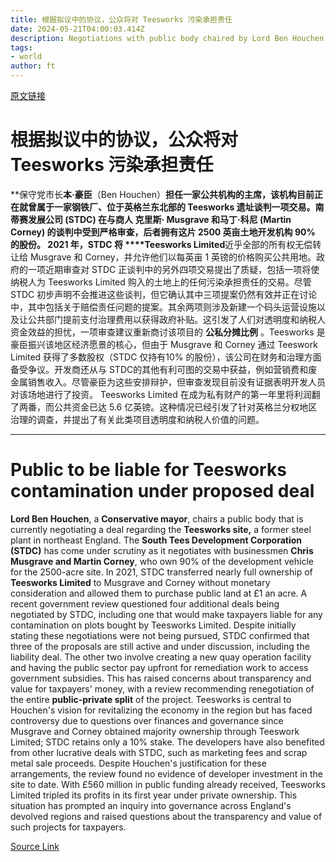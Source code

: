 ```yaml
---
title: 根据拟议中的协议，公众将对 Teesworks 污染承担责任
date: 2024-05-21T04:00:03.414Z
description: Negotiations with public body chaired by Lord Ben Houchen come after government review said plan was ‘not now being pursued’
tags: 
- world
author: ft
---
```


[原文链接](https://ft.com/content/7b915bc2-7c29-4c20-94aa-f2cba2d9d6b1)

# 根据拟议中的协议，公众将对 Teesworks 污染承担责任 

**保守党市长****本·豪臣****（Ben Houchen）**担任一家公共机构的主席，该机构目前正在就曾属于一家钢铁厂、位于英格兰东北部的 **Teesworks 遗址**谈判一项交易。**南蒂赛发展公司 (STDC)** 在与商人 **克里斯· Musgrave 和马丁·科尼 (Martin Corney)** 的谈判中受到严格审查，后者拥有这片 2500 英亩土地开发机构 90% 的股份。 2021 年，STDC 将 ****Teesworks Limited**近乎全部的所有权无偿转让给 Musgrave 和 Corney，并允许他们以每英亩 1 英镑的价格购买公共用地。政府的一项近期审查对 STDC 正谈判中的另外四项交易提出了质疑，包括一项将使纳税人为 Teesworks Limited 购入的土地上的任何污染承担责任的交易。尽管 STDC 初步声明不会推进这些谈判，但它确认其中三项提案仍然有效并正在讨论中，其中包括关于赔偿责任问题的提案。其余两项则涉及新建一个码头运营设施以及让公共部门提前支付治理费用以获得政府补贴。这引发了人们对透明度和纳税人资金效益的担忧，一项审查建议重新商讨该项目的 **公私分摊比例** 。Teesworks 是豪臣振兴该地区经济愿景的核心，但由于 Musgrave 和 Corney 通过 Teeswork Limited 获得了多数股权（STDC 仅持有10% 的股份），该公司在财务和治理方面备受争议。开发商还从与 STDC的其他有利可图的交易中获益，例如营销费和废金属销售收入。尽管豪臣为这些安排辩护，但审查发现目前没有证据表明开发人员对该场地进行了投资。 Teesworks Limited 在成为私有财产的第一年里将利润翻了两番，而公共资金已达 5.6 亿英镑。这种情况已经引发了针对英格兰分权地区治理的调查，并提出了有关此类项目透明度和纳税人价值的问题。

---

# Public to be liable for Teesworks contamination under proposed deal 

**Lord Ben Houchen**, a **Conservative mayor**, chairs a public body that is currently negotiating a deal regarding the **Teesworks site,** a former steel plant in northeast England. The **South Tees Development Corporation (STDC)** has come under scrutiny as it negotiates with businessmen **Chris Musgrave and Martin Corney**, who own 90% of the development vehicle for the 2500-acre site. In 2021, STDC transferred nearly full ownership of **Teesworks Limited** to Musgrave and Corney without monetary consideration and allowed them to purchase public land at £1 an acre. A recent government review questioned four additional deals being negotiated by STDC, including one that would make taxpayers liable for any contamination on plots bought by Teesworks Limited. Despite initially stating these negotiations were not being pursued, STDC confirmed that three of the proposals are still active and under discussion, including the liability deal. The other two involve creating a new quay operation facility and having the public sector pay upfront for remediation work to access government subsidies. This has raised concerns about transparency and value for taxpayers' money, with a review recommending renegotiation of the entire **public-private split** of the project. Teesworks is central to Houchen's vision for revitalizing the economy in the region but has faced controversy due to questions over finances and governance since Musgrave and Corney obtained majority ownership through Teeswork Limited; STDC retains only a 10% stake. The developers have also benefited from other lucrative deals with STDC, such as marketing fees and scrap metal sale proceeds. Despite Houchen's justification for these arrangements, the review found no evidence of developer investment in the site to date. With £560 million in public funding already received, Teesworks Limited tripled its profits in its first year under private ownership. This situation has prompted an inquiry into governance across England's devolved regions and raised questions about the transparency and value of such projects for taxpayers.

[Source Link](https://ft.com/content/7b915bc2-7c29-4c20-94aa-f2cba2d9d6b1)

